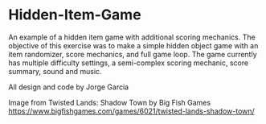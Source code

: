 # Hidden-Item-Game
An example of a hidden item game with additional scoring mechanics. The objective of this exercise was to make a simple hidden object game with an item randomizer, score mechanics, and full game loop. The game currently has multiple difficulty settings, a semi-complex scoring mechanic, score summary, sound and music.

All design and code by Jorge Garcia

Image from Twisted Lands: Shadow Town by Big Fish Games
https://www.bigfishgames.com/games/6021/twisted-lands-shadow-town/
